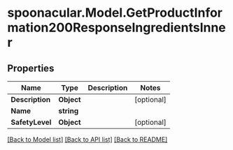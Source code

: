 # spoonacular.Model.GetProductInformation200ResponseIngredientsInner

## Properties

Name | Type | Description | Notes
------------ | ------------- | ------------- | -------------
**Description** | **Object** |  | [optional] 
**Name** | **string** |  | 
**SafetyLevel** | **Object** |  | [optional] 

[[Back to Model list]](../README.md#documentation-for-models) [[Back to API list]](../README.md#documentation-for-api-endpoints) [[Back to README]](../README.md)

